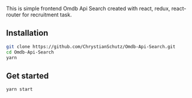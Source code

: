This is simple frontend Omdb Api Search created with react, redux, react-router for recruitment task.

## Installation

```bash
git clone https://github.com/ChrystianSchutz/Omdb-Api-Search.git
cd Omdb-Api-Search
yarn
```

## Get started

```bash
yarn start
```

